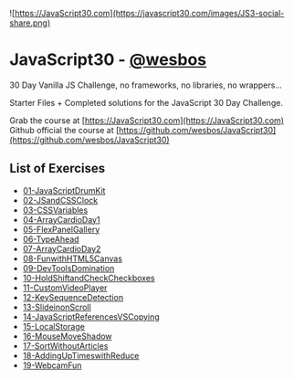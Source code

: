 ![https://JavaScript30.com](https://javascript30.com/images/JS3-social-share.png)

# JavaScript30 - [@wesbos](https://github.com/wesbos)

30 Day Vanilla JS Challenge, no frameworks, no libraries, no wrappers...

Starter Files + Completed solutions for the JavaScript 30 Day Challenge.

Grab the course at [https://JavaScript30.com](https://JavaScript30.com)
Github official the course at [https://github.com/wesbos/JavaScript30](https://github.com/wesbos/JavaScript30)

## List of Exercises

* [01-JavaScriptDrumKit](https://herminiotorres.github.io/JavaScript30/01-JavaScriptDrumKit/finish.html)
* [02-JSandCSSClock](https://herminiotorres.github.io/JavaScript30/02-JSandCSSClock/finish.html)
* [03-CSSVariables](https://herminiotorres.github.io/JavaScript30/03-CSSVariables/finish.html)
* [04-ArrayCardioDay1](https://herminiotorres.github.io/JavaScript30/04-ArrayCardioDay1/finish.html)
* [05-FlexPanelGallery](https://herminiotorres.github.io/JavaScript30/05-FlexPanelGallery/finish.html)
* [06-TypeAhead](https://herminiotorres.github.io/JavaScript30/06-TypeAhead/finish.html)
* [07-ArrayCardioDay2](https://herminiotorres.github.io/JavaScript30/07-ArrayCardioDay2/finish.html)
* [08-FunwithHTML5Canvas](https://herminiotorres.github.io/JavaScript30/08-FunwithHTML5Canvas/finish.html)
* [09-DevToolsDomination](https://herminiotorres.github.io/JavaScript30/09-DevToolsDomination/finish.html)
* [10-HoldShiftandCheckCheckboxes](https://herminiotorres.github.io/JavaScript30/10-HoldShiftandCheckCheckboxes/finish.html)
* [11-CustomVideoPlayer](https://herminiotorres.github.io/JavaScript30/11-CustomVideoPlayer/finish.html)
* [12-KeySequenceDetection](https://herminiotorres.github.io/JavaScript30/12-KeySequenceDetection/finish.html)
* [13-SlideinonScroll](https://herminiotorres.github.io/JavaScript30/13-SlideinonScroll/finish.html)
* [14-JavaScriptReferencesVSCopying](https://herminiotorres.github.io/JavaScript30/14-JavaScriptReferencesVSCopying/finish.html)
* [15-LocalStorage](https://herminiotorres.github.io/JavaScript30/15-LocalStorage/finish.html)
* [16-MouseMoveShadow](https://herminiotorres.github.io/JavaScript30/16-MouseMoveShadow/finish.html)
* [17-SortWithoutArticles](https://herminiotorres.github.io/JavaScript30/17-SortWithoutArticles/finish.html)
* [18-AddingUpTimeswithReduce](https://herminiotorres.github.io/JavaScript30/18-AddingUpTimeswithReduce/finish.html)
* [19-WebcamFun](https://herminiotorres.github.io/JavaScript30/19-WebcamFun/finish.html)
